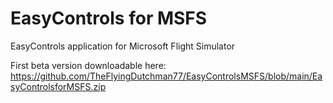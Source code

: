 # EasyControls for MSFS
EasyControls application for Microsoft Flight Simulator

First beta version downloadable here: https://github.com/TheFlyingDutchman77/EasyControlsMSFS/blob/main/EasyControlsforMSFS.zip
